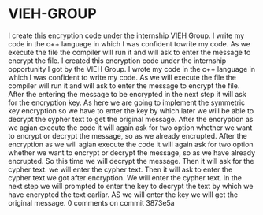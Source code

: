 # VIEH-GROUP
I create this encryption code under the internship VIEH Group.
I write my code in the c++ language in which I was confident towrite my code. 
As we execute the file the compiler will run it and will ask to enter the message to encrypt the file.
I created this encryption code under the internship opportunity I got by the VIEH Group.
I wrote my code in the c++ language in which I was confident to write my code. 
As we will execute the file the compiler will run it and will ask to enter the message to encrypt the file.
After the entering the message to be encrypted in the next step it will ask for the encryption key.
As here we are going to implement the symmetric key encryption so we have to enter the key by which later we will be able to decrypt the cypher text to get the original message.
After the encryption as we agian execute the code it will again ask for two option whether we want to encrypt or decrypt the message, so as we already encrupted.
After the encryption as we will agian execute the code it will again ask for two option whether we want to encrypt or decrypt the message, so as we have  already encrupted.
So this time we will decrypt the message.
Then it will ask for the cypher text.
we will enter the cypher text.
Then it will ask to enter the cypher text we got after encryption.
We will enter the cypher text.
In the next step we will prompted to enter the key to decrypt the text by which we have encrypted the text earliar.
AS we will enter the key we will get the original message.
0 comments on commit 3873e5a

